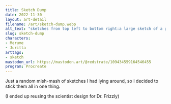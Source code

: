 ```yaml
---
title: Sketch Dump
date: 2022-11-30
layout: art-detail
filename: /art/sketch-dump.webp
alt_text: "sketches from top left to bottom right:a large sketch of a girl holding her left hand up, the other hand on the railing behind her. she's descending some stairs and making eye contact with the viewer.two men inside of a car that appears to be driving off the road.a girl in a jacket who has her body turned away from you, but still making eye contact. she looks disappointed?another girl wearing a revealing shirt, walking towards you, yet avoiding eye contact.a bunny girl (viera) wearing a swimsuit, looking at you quite happily.a girl in a jacket rubbing a cat's belly, they both look happy.the same girl in the jacket but she's looking ahead.a four armed succubus in a swimsuit, holding a bag, her behind, and holding an umbrella in the sand.a giant robot... thing which is controlled by a very tiny old man. that old man is wearing those hilarious swirly glasses thing. a TV is located on the robots belly, showing a nondescript program."
slug: sketch-dump
characters:
- Merume
- Juritta
arttags:
- sketch
mastodon_url: https://mastodon.art/@redstrate/109434559164546455
program: Procreate
---
```

Just a random mish-mash of sketches I had lying around, so I decided to stick them all in one thing.

(I ended up reusing the scientist design for Dr. Frizzly)
